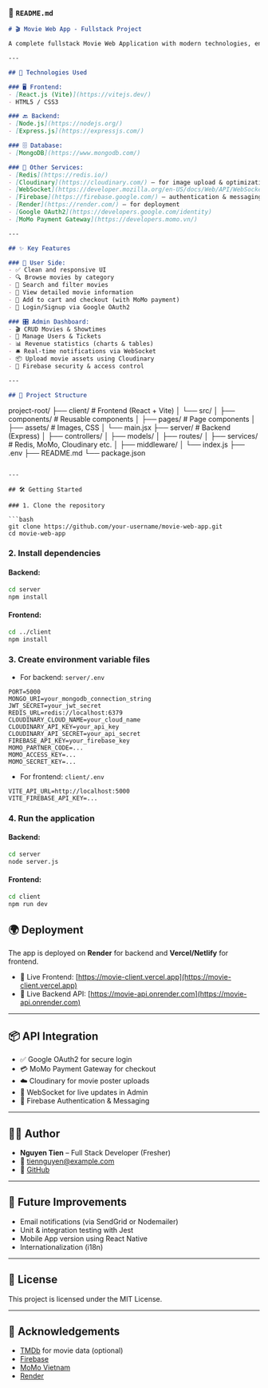 ### 📄 `README.md`

```markdown
# 🎬 Movie Web App - Fullstack Project

A complete fullstack Movie Web Application with modern technologies, enabling users to browse, search, and book movie tickets with real-time updates. The admin dashboard allows movie management, revenue tracking, and user control. This project is a great combination of React, Node.js, MongoDB, and various services like Redis, Firebase, and WebSocket.

---

## 🚀 Technologies Used

### 🖥 Frontend:
- [React.js (Vite)](https://vitejs.dev/)
- HTML5 / CSS3

### 🔙 Backend:
- [Node.js](https://nodejs.org/)
- [Express.js](https://expressjs.com/)

### 🗄️ Database:
- [MongoDB](https://www.mongodb.com/)

### 🧰 Other Services:
- [Redis](https://redis.io/)
- [Cloudinary](https://cloudinary.com/) – for image upload & optimization
- [WebSocket](https://developer.mozilla.org/en-US/docs/Web/API/WebSockets_API) – real-time admin notifications
- [Firebase](https://firebase.google.com/) – authentication & messaging
- [Render](https://render.com/) – for deployment
- [Google OAuth2](https://developers.google.com/identity)
- [MoMo Payment Gateway](https://developers.momo.vn/)

---

## ✨ Key Features

### 👥 User Side:
- ✅ Clean and responsive UI
- 🔍 Browse movies by category
- 🧠 Search and filter movies
- 📄 View detailed movie information
- 🛒 Add to cart and checkout (with MoMo payment)
- 🔐 Login/Signup via Google OAuth2

### 🎛️ Admin Dashboard:
- 🎬 CRUD Movies & Showtimes
- 👤 Manage Users & Tickets
- 📊 Revenue statistics (charts & tables)
- 🛎️ Real-time notifications via WebSocket
- 📦 Upload movie assets using Cloudinary
- 🔐 Firebase security & access control

---

## 🧱 Project Structure

```

project-root/
├── client/               # Frontend (React + Vite)
│   └── src/
│       ├── components/   # Reusable components
│       ├── pages/        # Page components
│       ├── assets/       # Images, CSS
│       └── main.jsx
├── server/               # Backend (Express)
│   ├── controllers/
│   ├── models/
│   ├── routes/
│   ├── services/         # Redis, MoMo, Cloudinary etc.
│   ├── middleware/
│   └── index.js
├── .env
├── README.md
└── package.json

````

---

## 🛠️ Getting Started

### 1. Clone the repository

```bash
git clone https://github.com/your-username/movie-web-app.git
cd movie-web-app
````

### 2. Install dependencies

#### Backend:

```bash
cd server
npm install
```

#### Frontend:

```bash
cd ../client
npm install
```

### 3. Create environment variable files

* For backend: `server/.env`

```env
PORT=5000
MONGO_URI=your_mongodb_connection_string
JWT_SECRET=your_jwt_secret
REDIS_URL=redis://localhost:6379
CLOUDINARY_CLOUD_NAME=your_cloud_name
CLOUDINARY_API_KEY=your_api_key
CLOUDINARY_API_SECRET=your_api_secret
FIREBASE_API_KEY=your_firebase_key
MOMO_PARTNER_CODE=...
MOMO_ACCESS_KEY=...
MOMO_SECRET_KEY=...
```

* For frontend: `client/.env`

```env
VITE_API_URL=http://localhost:5000
VITE_FIREBASE_API_KEY=...
```

### 4. Run the application

#### Backend:

```bash
cd server
node server.js
```

#### Frontend:

```bash
cd client
npm run dev
```

## 🌍 Deployment

The app is deployed on **Render** for backend and **Vercel/Netlify** for frontend.

* 🔗 Live Frontend: [https://movie-client.vercel.app](https://movie-client.vercel.app)
* 🔗 Live Backend API: [https://movie-api.onrender.com](https://movie-api.onrender.com)

---

## 📦 API Integration

* ✅ Google OAuth2 for secure login
* 💳 MoMo Payment Gateway for checkout
* ☁️ Cloudinary for movie poster uploads
* 🔄 WebSocket for live updates in Admin
* 🔐 Firebase Authentication & Messaging

---

## 👨‍💻 Author

* **Nguyen Tien** – Full Stack Developer (Fresher)
* 📧 [tiennguyen@example.com](mailto:tiennguyen@example.com)
* 🐙 [GitHub](https://github.com/your-username)

---

## 🧪 Future Improvements

* Email notifications (via SendGrid or Nodemailer)
* Unit & integration testing with Jest
* Mobile App version using React Native
* Internationalization (i18n)

---

## 📃 License

This project is licensed under the MIT License.

---

## 🙌 Acknowledgements

* [TMDb](https://www.themoviedb.org/) for movie data (optional)
* [Firebase](https://firebase.google.com/)
* [MoMo Vietnam](https://developers.momo.vn/)
* [Render](https://render.com/)

```
